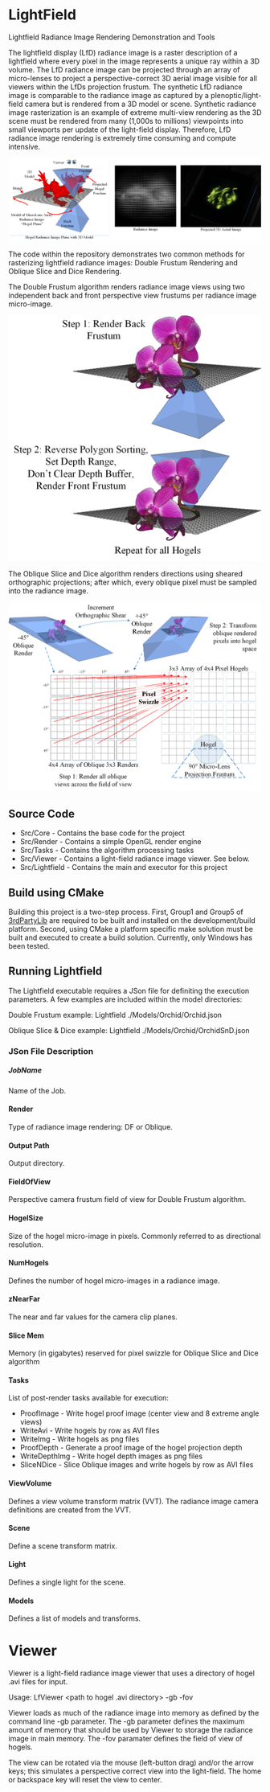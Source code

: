 # LightField
Lightfield Radiance Image Rendering Demonstration and Tools

The lightfield display (LfD) radiance image is a raster description of a lightfield where every pixel in the image represents a unique ray within a 3D volume.  The LfD radiance image can be projected through an array of micro-lenses to project a perspective-correct 3D aerial image visible for all viewers within the LfDs projection frustum.  The synthetic LfD radiance image is comparable to the radiance image as captured by a plenoptic/light-field camera but is rendered from a 3D model or scene.  Synthetic radiance image rasterization is an example of extreme multi-view rendering as the 3D scene must be rendered from many (1,000s to millions) viewpoints into small viewports per update of the light-field display.  Therefore, LfD radiance image rendering is extremely time consuming and compute intensive.   

![Lightfield Rendering Definitions](Doc/Images/Definitions.png)

The code within the repository demonstrates two common methods for rasterizing lightfield radiance images: Double Frustum Rendering and Oblique Slice and Dice Rendering.

The Double Frustum algorithm renders radiance image views using two independent back and front perspective view frustums per radiance image micro-image. 

![Double Frustum Rendering](/Doc/Images/DoubleFrustum.png)

The Oblique Slice and Dice algorithm renders directions using sheared orthographic projections; after which, every oblique pixel must be sampled into the radiance image.

![Oblique Slice and Dice](/Doc/Images/Oblique.png)

## Source Code
* Src/Core - Contains the base code for the project
* Src/Render - Contains a simple OpenGL render engine
* Src/Tasks - Contains the algorithm processing tasks
* Src/Viewer - Contains a light-field radiance image viewer. See below.
* Src/Lightfield - Contains the main and executor for this project

## Build using CMake
Building this project is a two-step process.  First, Group1 and Group5 of [3rdPartyLib](https://github.com/TLBurnett3/3rdPartyLibs) are required to be built and installed on the development/build platform.  Second, using CMake a platform specific make solution must be built and executed to create a build solution.  Currently, only Windows has been tested.

## Running Lightfield
The Lightfield executable requires a JSon file for definiting the execution parameters.  A few examples are included within the model directories: 

Double Frustum example: Lightfield ./Models/Orchid/Orchid.json

Oblique Slice & Dice example: Lightfield ./Models/Orchid/OrchidSnD.json

### JSon File Description

##### JobName
Name of the Job.

#### Render
Type of radiance image rendering:  DF or Oblique.

#### Output Path 
Output directory.

#### FieldOfView
Perspective camera frustum field of view for Double Frustum algorithm.

#### HogelSize
Size of the hogel micro-image in pixels.  Commonly referred to as directional resolution.

#### NumHogels
Defines the number of hogel micro-images in a radiance image.

#### zNearFar
The near and far values for the camera clip planes.

#### Slice Mem
Memory (in gigabytes) reserved for pixel swizzle for Oblique Slice and Dice algorithm

#### Tasks
List of post-render tasks available for execution:
* ProofImage - Write hogel proof image (center view and 8 extreme angle views)
* WriteAvi - Write hogels by row as AVI files
* WriteImg - Write hogels as png files
* ProofDepth - Generate a proof image of the hogel projection depth
* WriteDepthImg - Write hogel depth images as png files 
* SliceNDice - Slice Oblique images and write hogels by row as AVI files

#### ViewVolume
Defines a view volume transform matrix (VVT).  The radiance image camera definitions are created from the VVT.

#### Scene
Define a scene transform matrix.

#### Light
Defines a single light for the scene.

#### Models
Defines a list of models and transforms.

# Viewer
Viewer is a light-field radiance image viewer that uses a directory of hogel .avi files for input.

Usage: LfViewer <path to hogel .avi directory> -gb <gigabytes> -fov <fov>

Viewer loads as much of the radiance image into memory as defined by the command line -gb parameter.  The -gb parameter defines the maximum amount of memory that should be used by Viewer to storage the radiance image in main memory.  The -fov paramater defines the field of view of hogels.

The view can be rotated via the mouse (left-button drag) and/or the arrow keys; this simulates a perspective correct view into the light-field. The home or backspace key will reset the view to center. 

